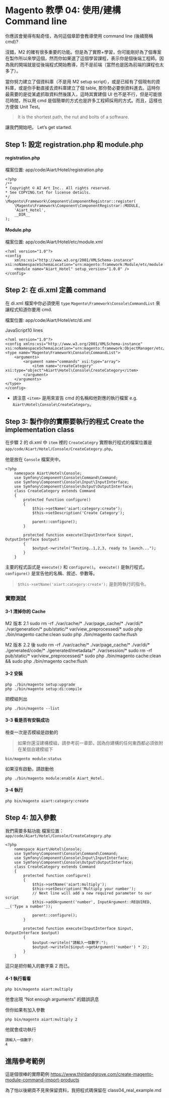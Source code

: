 # Magento 教學 04: 使用/建構 Command line

你應該會覺得有點奇怪，為何這個章節會教導使用 command line (後續簡稱 cmd)?

沒錯，M2 的確有很多重要的功能。但是為了實際+學習，你可能剛好為了個專案在製作所以來學這個，然而你如果選了這個學習課程，表示你是個後端工程師。因為我的開端就是從後端程式開始教導，而不是前端（當然也是因為前端的課程也太多了）。

當你努力建立了個資料庫（不是用 M2 setup script），或是已經有了個現有的資料庫，或是你手動直接去資料庫建立了個 table, 那你勢必要倒資料進去。這時你最需要的是從某處抓取資料然後匯入，這時其實建個 UI 也不是不行，但是可能很花時間，所以用 cmd  是個簡單的方式也是許多工程師採用的方式。而且，這樣也方便做 Unit Test。

> It is the shortest path, the nut and bolts of a software.

讓我們開始吧。 Let’s get started.





## Step 1: 設定 registration.php 和 module.php

#### registration.php
檔案位置: app/code/Aiart/Hotel/registration.php

    <?php
    /**
    * Copyright © AI Art Inc.. All rights reserved.
    * See COPYING.txt for license details.
    */
    \Magento\Framework\Component\ComponentRegistrar::register(
        \Magento\Framework\Component\ComponentRegistrar::MODULE,
        'Aiart_Hotel',
        __DIR__
    );

#### Module.php
檔案位置: app/code/Aiart/Hotel/etc/module.xml

    <?xml version="1.0"?>
    <config 
        xmlns:xsi="http://www.w3.org/2001/XMLSchema-instance" xsi:noNamespaceSchemaLocation="urn:magento:framework:Module/etc/module.xsd">
        <module name="Aiart_Hotel" setup_version="1.0.0" />
    </config>



## Step 2: 在 di.xml 定義 command

在 di.xml 檔案中你必須使用 `type` `Magento\Framework\Console\CommandList` 來讓程式知道你要用 cmd.

檔案位置: app/code/Aiart/Hotel/etc/di.xml

JavaScript10 lines

    <?xml version="1.0"?>
    <config xmlns:xsi="http://www.w3.org/2001/XMLSchema-instance" xsi:noNamespaceSchemaLocation="urn:magento:framework:ObjectManager/etc/config.xsd">
    <type name="Magento\Framework\Console\CommandList">
        <arguments>
            <argument name="commands" xsi:type="array">
                <item name="createCategory" xsi:type="object">Aiart\Hotel\Console\CreateCategory</item>
            </argument>
        </arguments>
    </type>
    </config>

* 請注意 `<item>` 是用來宣告 cmd 的名稱和他對應的執行檔案 e.g. `Aiart\Hotel\Console\CreateCategory`。

 

## Step 3: 製作你的實際要執行的程式 Create the implementation class

在步驟 2 的 di.xml 中 `item` 裡的 `CreateCategry` 實際執行程式的檔案位置是 `app/code/Aiart/Hotel/Console/CreateCategory.php`。

他是放在 `Console` 檔案夾中。


    <?php
        namespace Aiart\Hotel\Console;
        use Symfony\Component\Console\Command\Command;
        use Symfony\Component\Console\Input\InputInterface;
        use Symfony\Component\Console\Output\OutputInterface;
        class CreateCategory extends Command
        {
            protected function configure()
            {
                $this->setName('aiart:category:create');
                $this->setDescription('Create Category');
                
                parent::configure();
            }
            
            protected function execute(InputInterface $input, OutputInterface $output)
            {
                $output->writeln("Testing..1,2,3, ready to launch...");
            }
        }

主要的程式函式是 `execute()` 和 `configure()`。
`execute()` 是執行程式， `configure()` 是宣告他的名稱、敘述、參數等。

> `$this->setName('aiart:category:create');` 是到時執行的指令。

### 實際測試
#### 3-1 清掉你的 Cache

M2 版本 2.1
    sudo rm -rf ./var/cache/* ./var/page_cache/* ./var/di/* ./var/generation/* pub/static/* var/view_preprocessed/*
    sudo php ./bin/magento cache:clean
    sudo php ./bin/magento cache:flush

M2 版本 2.2 後
    sudo rm -rf ./var/cache/* ./var/page_cache/* ./var/di/* ./generated/code/*  ./generated/metadata/* ./var/session/*
    sudo rm -rf pub/static/* var/view_preprocessed/*
    sudo php ./bin/magento cache:clean && sudo php ./bin/magento cache:flush

#### 3-2 安裝

    php ./bin/magento setup:upgrade
    php ./bin/magento setup:di:compile



把模組列出

    php ./bin/magento --list



#### 3-3 看是否有安裝成功

檢查一次是否模組是啟動的

> 如果你還沒建構模組，請參考前一章節，因為你建構的任何東西都必須依附在某個自建模組下

    bin/magento module:status
    
如果沒有啟動，請啟動他

    php ./bin/magento module:enable Aiart_Hotel.

#### 3-4 執行

    php bin/magento aiart:category:create

## Step 4: 加入參數

我們需要多點功能
檔案位置：`app/code/Aiart/Hotel/Console/CreateCategory.php`


    <?php
        namespace Aiart\Hotel\Console;
        use Symfony\Component\Console\Command\Command;
        use Symfony\Component\Console\Input\InputInterface;
        use Symfony\Component\Console\Output\OutputInterface;
        class CreateCategory extends Command
        {
            protected function configure()
            {
                $this->setName('aiart:multiply');
                $this->setDescription('Multiply your number');
                // Next line will add a new required parameter to our script
                $this->addArgument('number', InputArgument::REQUIRED, __('Type a number'));
 
                parent::configure();
            }
            
            protected function execute(InputInterface $input, OutputInterface $output)
            {
                $output->writeln("請輸入一個數字:");
                $output->writeln($input->getArgument('number') * 2);
            }
        }

這只是把你輸入的數字乘 2 而已。

#### 4-1 執行看看

    php bin/magento aiart:multiply

他會出現 “Not enough arguments” 的錯誤訊息

但你如果有加入參數

    php bin/magento aiart:multiply 2

他就會成功執行

    請輸入一個數字:
    4


## 進階參考範例

這是個很棒的實際範例
https://www.thirdandgrove.com/create-magento-module-command-import-products

為了怕以後網頁不見來保留資料，我把程式碼保留在 class04_real_example.md


